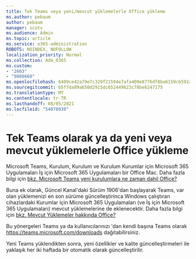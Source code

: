 ```yaml
---
title: Tek Teams veya yeni/mevcut yüklemelerle Office yükleme
ms.author: pebaum
author: pebaum
manager: scotv
ms.audience: Admin
ms.topic: article
ms.service: o365-administration
ROBOTS: NOINDEX, NOFOLLOW
localization_priority: Normal
ms.collection: Adm_O365
ms.custom:
- "2663"
- "9000660"
ms.openlocfilehash: 6409ce42a79e7c329f21594e7afa409e8776df8ba6159c6592a4be2bfa648261
ms.sourcegitcommit: b5f7da89a650d2915dc652449623c78be6247175
ms.translationtype: MT
ms.contentlocale: tr-TR
ms.lasthandoff: 08/05/2021
ms.locfileid: "54078030"
---
```

# <a name="installing-teams-as-standalone-or-with-new-or-existing-office-installations"></a>Tek Teams olarak ya da yeni veya mevcut yüklemelerle Office yükleme

Microsoft Teams, Kurulum, Kurulum ve  Kurulum Kurumlar için Microsoft 365 Uygulamaları İş için Microsoft 365 Uygulamaları bir Office Mac. Daha fazla bilgi için [bkz. Microsoft Teams yeni kurulumlara ne zaman dahil Office?](https://docs.microsoft.com/deployoffice/teams-install#when-will-microsoft-teams-start-being-included-with-new-installations-of-microsoft-365-apps)

Buna ek olarak, Güncel Kanal'daki Sürüm 1906'dan başlayarak Teams, var olan yüklemenizi en son sürüme güncelleştirinca Windows çalıştıran cihazlardaki Kurumlar için Microsoft 365 Uygulamaları (ve İş için Microsoft 365 Uygulamaları) mevcut yüklemelerine de eklenecektir.  Daha fazla bilgi için [bkz. Mevcut Yüklemeler hakkında Office?](https://docs.microsoft.com/deployoffice/teams-install#what-about-existing-installations-of-microsoft-365-apps)

Bu yönergeleri Teams ya da kullanıcılarınızı [](https://docs.microsoft.com/MicrosoftTeams/msi-deployment)'dan kendi başına Teams olarak https://teams.microsoft.com/downloads dağıtabilirsiniz.

Yeni Teams yüklendikten sonra, yeni [](https://docs.microsoft.com/deployoffice/teams-install#feature-and-quality-updates-for-microsoft-teams) özellikler ve kalite güncelleştirmeleri ile yaklaşık her iki haftada bir otomatik olarak güncelleştirilir. 

